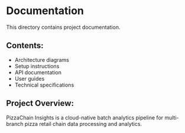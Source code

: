 # Documentation

This directory contains project documentation.

## Contents:
- Architecture diagrams
- Setup instructions
- API documentation
- User guides
- Technical specifications

## Project Overview:
PizzaChain Insights is a cloud-native batch analytics pipeline for multi-branch pizza retail chain data processing and analytics.
